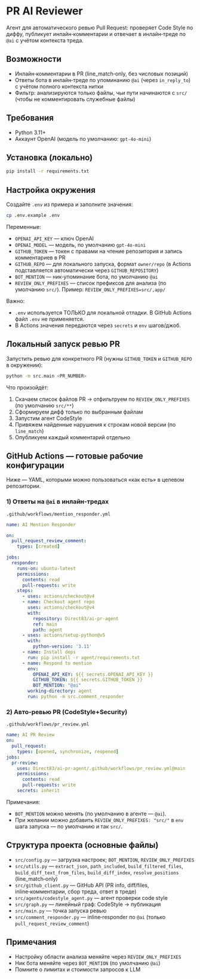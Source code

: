 # PR AI Reviewer

Агент для автоматического ревью Pull Request: проверяет Code Style по диффу, публикует инлайн‑комментарии и отвечает в инлайн‑треде по `@ai` с учётом контекста треда.

## Возможности
- Инлайн‑комментарии в PR (line_match‑only, без числовых позиций)
- Ответы бота в инлайн‑треде по упоминанию `@ai` (через `in_reply_to`) с учётом полного контекста нитки
- Фильтр: анализируются только файлы, чьи пути начинаются с `src/` (чтобы не комментировать служебные файлы)

## Требования
- Python 3.11+
- Аккаунт OpenAI (модель по умолчанию: `gpt-4o-mini`)

## Установка (локально)
```bash
pip install -r requirements.txt
```

## Настройка окружения
Создайте `.env` из примера и заполните значения:
```bash
cp .env.example .env
```
Переменные:
- `OPENAI_API_KEY` — ключ OpenAI
- `OPENAI_MODEL` — модель, по умолчанию `gpt-4o-mini`
- `GITHUB_TOKEN` — токен с правами на чтение репозитория и запись комментариев в PR
- `GITHUB_REPO` — для локального запуска, формат `owner/repo` (в Actions подставляется автоматически через `GITHUB_REPOSITORY`)
- `BOT_MENTION` — ник‑упоминание бота, по умолчанию `@ai`
- `REVIEW_ONLY_PREFIXES` — список префиксов для анализа (по умолчанию `src/`). Пример: `REVIEW_ONLY_PREFIXES=src/,app/`

Важно:
- `.env` используется ТОЛЬКО для локальной отладки. В GitHub Actions файл `.env` не применяется.
- В Actions значения передаются через `secrets` и `env` шагов/джоб.

## Локальный запуск ревью PR
Запустить ревью для конкретного PR (нужны `GITHUB_TOKEN` и `GITHUB_REPO` в окружении):
```bash
python -m src.main <PR_NUMBER>
```
Что произойдёт:
1) Скачаем список файлов PR → отфильтруем по `REVIEW_ONLY_PREFIXES` (по умолчанию `src/**`)
2) Сформируем дифф только по выбранным файлам
3) Запустим агент CodeStyle
4) Привяжем найденные нарушения к строкам новой версии (по `line_match`)
5) Опубликуем каждый комментарий отдельно

## GitHub Actions — готовые рабочие конфигурации
Ниже — YAML, которыми можно пользоваться «как есть» в целевом репозитории.

### 1) Ответы на `@ai` в инлайн‑тредах
`.github/workflows/mention_responder.yml`
```yaml
name: AI Mention Responder

on:
  pull_request_review_comment:
    types: [created]

jobs:
  responder:
    runs-on: ubuntu-latest
    permissions:
      contents: read
      pull-requests: write
    steps:
      - uses: actions/checkout@v4
      - name: Checkout agent repo
        uses: actions/checkout@v4
        with:
          repository: Direct83/ai-pr-agent
          ref: main
          path: agent
      - uses: actions/setup-python@v5
        with:
          python-version: '3.11'
      - name: Install deps
        run: pip install -r agent/requirements.txt
      - name: Respond to mention
        env:
          OPENAI_API_KEY: ${{ secrets.OPENAI_API_KEY }}
          GITHUB_TOKEN: ${{ secrets.GITHUB_TOKEN }}
          BOT_MENTION: "@ai"
        working-directory: agent
        run: python -m src.comment_responder
```

### 2) Авто‑ревью PR (CodeStyle+Security)
`.github/workflows/pr_review.yml`
```yaml
name: AI PR Review
on:
  pull_request:
    types: [opened, synchronize, reopened]
jobs:
  pr-review:
    uses: Direct83/ai-pr-agent/.github/workflows/pr_review.yml@main
    permissions:
      contents: read
      pull-requests: write
    secrets: inherit
```

Примечания:
- `BOT_MENTION` можно менять (по умолчанию в агенте — `@ai`).
- При желании можно добавить `REVIEW_ONLY_PREFIXES: "src/"` в `env` шага запуска — по умолчанию и так `src/`.

## Структура проекта (основные файлы)
- `src/config.py` — загрузка настроек; `BOT_MENTION`, `REVIEW_ONLY_PREFIXES`
- `src/utils.py` — `extract_json`, `path_included`, `build_filtered_files`, `build_diff_text_from_files`, `build_diff_index`, `resolve_positions` (line_match‑only)
- `src/github_client.py` — GitHub API (PR info, diff/files, inline‑комментарии, сбор треда, ответ в треде)
- `src/agents/codestyle_agent.py` — агент проверки code style
- `src/graph.py` — линейный граф: CodeStyle → публикация
- `src/main.py` — точка запуска ревью
- `src/comment_responder.py` — inline‑responder по `@ai` (только `pull_request_review_comment`)

## Примечания
- Настройку области анализа меняйте через `REVIEW_ONLY_PREFIXES`
- Ник бота меняйте через `BOT_MENTION` (по умолчанию `@ai`)
- Помните о лимитах и стоимости запросов к LLM
